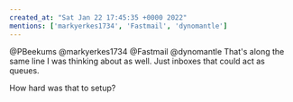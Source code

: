 ```yaml
---
created_at: "Sat Jan 22 17:45:35 +0000 2022"
mentions: ['markyerkes1734', 'Fastmail', 'dynomantle']
---
```


@PBeekums @markyerkes1734 @Fastmail @dynomantle That's along the same line I was thinking about as well. Just inboxes that could act as queues.

How hard was that to setup?